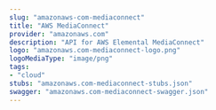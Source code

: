 ```yaml
---
slug: "amazonaws-com-mediaconnect"
title: "AWS MediaConnect"
provider: "amazonaws.com"
description: "API for AWS Elemental MediaConnect"
logo: "amazonaws.com-mediaconnect-logo.png"
logoMediaType: "image/png"
tags:
- "cloud"
stubs: "amazonaws.com-mediaconnect-stubs.json"
swagger: "amazonaws.com-mediaconnect-swagger.json"
---
```

